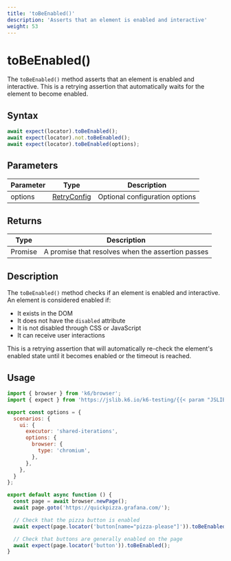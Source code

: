 ```yaml
---
title: 'toBeEnabled()'
description: 'Asserts that an element is enabled and interactive'
weight: 53
---
```


# toBeEnabled()

The `toBeEnabled()` method asserts that an element is enabled and interactive. This is a retrying assertion that automatically waits for the element to become enabled.

## Syntax

<!-- eslint-skip -->
<!-- md-k6:skip -->

```javascript
await expect(locator).toBeEnabled();
await expect(locator).not.toBeEnabled();
await expect(locator).toBeEnabled(options);
```

## Parameters

| Parameter | Type                                                                                                                    | Description                    |
| --------- | ----------------------------------------------------------------------------------------------------------------------- | ------------------------------ |
| options   | [RetryConfig](https://grafana.com/docs/k6/<K6_VERSION>/javascript-api/jslib/testing/retrying-assertions/retryconfig) | Optional configuration options |

## Returns

| Type          | Description                                       |
| ------------- | ------------------------------------------------- |
| Promise<void> | A promise that resolves when the assertion passes |

## Description

The `toBeEnabled()` method checks if an element is enabled and interactive. An element is considered enabled if:

- It exists in the DOM
- It does not have the `disabled` attribute
- It is not disabled through CSS or JavaScript
- It can receive user interactions

This is a retrying assertion that will automatically re-check the element's enabled state until it becomes enabled or the timeout is reached.

## Usage

<!-- md-k6:skip -->

```javascript
import { browser } from 'k6/browser';
import { expect } from 'https://jslib.k6.io/k6-testing/{{< param "JSLIB_TESTING_VERSION" >}}/index.js';

export const options = {
  scenarios: {
    ui: {
      executor: 'shared-iterations',
      options: {
        browser: {
          type: 'chromium',
        },
      },
    },
  }
};

export default async function () {
  const page = await browser.newPage();
  await page.goto('https://quickpizza.grafana.com/');

  // Check that the pizza button is enabled
  await expect(page.locator('button[name="pizza-please"]')).toBeEnabled();

  // Check that buttons are generally enabled on the page
  await expect(page.locator('button')).toBeEnabled();
}
```

